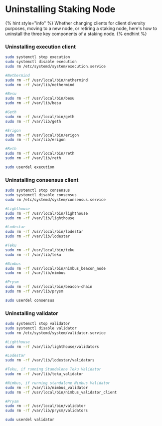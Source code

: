 # Uninstalling Staking Node

{% hint style="info" %}
Whether changing clients for client diversity purposes, moving to a new node, or retiring a staking node, here's how to uninstall the three key components of a staking node.
{% endhint %}

### Uninstalling execution client&#x20;

```bash
sudo systemctl stop execution
sudo systemctl disable execution
sudo rm /etc/systemd/system/execution.service

#Nethermind
sudo rm -rf /usr/local/bin/nethermind
sudo rm -rf /var/lib/nethermind

#Besu
sudo rm -rf /usr/local/bin/besu
sudo rm -rf /var/lib/besu

#Geth
sudo rm -rf /usr/local/bin/geth
sudo rm -rf /var/lib/geth

#Erigon
sudo rm -rf /usr/local/bin/erigon
sudo rm -rf /var/lib/erigon

#Reth
sudo rm -rf /usr/local/bin/reth
sudo rm -rf /var/lib/reth

sudo userdel execution
```

### Uninstalling consensus client&#x20;

```bash
sudo systemctl stop consensus
sudo systemctl disable consensus
sudo rm /etc/systemd/system/consensus.service

#Lighthouse
sudo rm -rf /usr/local/bin/lighthouse
sudo rm -rf /var/lib/lighthouse

#Lodestar
sudo rm -rf /usr/local/bin/lodestar
sudo rm -rf /var/lib/lodestar

#Teku
sudo rm -rf /usr/local/bin/teku
sudo rm -rf /var/lib/teku

#Nimbus
sudo rm -rf /usr/local/bin/nimbus_beacon_node
sudo rm -rf /var/lib/nimbus

#Prysm
sudo rm -rf /usr/local/bin/beacon-chain
sudo rm -rf /var/lib/prysm

sudo userdel consensus
```

### Uninstalling validator

```bash
sudo systemctl stop validator
sudo systemctl disable validator
sudo rm /etc/systemd/system/validator.service

#Lighthouse
sudo rm -rf /var/lib/lighthouse/validators

#Lodestar
sudo rm -rf /var/lib/lodestar/validators

#Teku, if running Standalone Teku Validator
sudo rm -rf /var/lib/teku_validator

#Nimbus, if running standalone Nimbus Validator
sudo rm -rf /var/lib/nimbus_validator
sudo rm -rf /usr/local/bin/nimbus_validator_client

#Prysm
sudo rm -rf /usr/local/bin/validator
sudo rm -rf /var/lib/prysm/validators

sudo userdel validator
```
